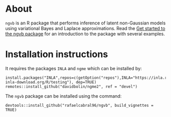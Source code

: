 
# About

`ngvb` is an R package that performs inference of latent non-Gaussian models using variational Bayes and Laplace approximations. Read the  [Get started to the ngvb package](https://rafaelcabral96.github.io/ngvb/articles/ngvb.html) for an introduction to the package with several examples.

# Installation instructions

It requires the packages `INLA` and `ngme` which can be installed by:

```
install.packages("INLA",repos=c(getOption("repos"),INLA="https://inla.r-inla-download.org/R/testing"), dep=TRUE)
remotes::install_github("davidbolin/ngme2", ref = "devel")
```

The `ngvb` package can be installed using the command:

```
devtools::install_github("rafaelcabral96/ngvb", build_vignettes = TRUE)
```
